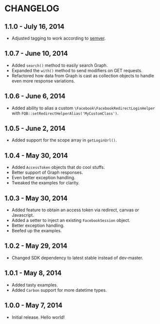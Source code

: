 # CHANGELOG


## 1.1.0 - July 16, 2014

- Adjusted tagging to work according to [semver](http://semver.org/).


## 1.0.7 - June 10, 2014

- Added `search()` method to easily search Graph.
- Expanded the `with()` method to send modifiers on GET requests.
- Refactored how data from Graph is cast as collection objects to handle even more response variations.


## 1.0.6 - June 6, 2014

- Added ability to alias a custom `\Facebook\FacebookRedirectLoginHelper` with `FQB::setRedirectHelperAlias('MyCustomClass')`.


## 1.0.5 - June 2, 2014

- Added support for the scope array in `getLoginUrl()`.


## 1.0.4 - May 30, 2014

- Added `AccessToken` objects that do cool stuffs.
- Better support of Graph responses.
- Even better exception handling.
- Tweaked the examples for clarity.


## 1.0.3 - May 30, 2014

- Added feature to obtain an access token via redirect, canvas or Javascript.
- Added a setter to inject an existing `FacebookSession` object.
- Better exception handling.
- Beefed up the examples.


## 1.0.2 - May 29, 2014

- Changed SDK dependency to latest stable instead of dev-master.


## 1.0.1 - May 8, 2014

- Added tasty examples.
- Added `Carbon` support for more datetime types.


## 1.0.0 - May 7, 2014

- Initial release. Hello world!
